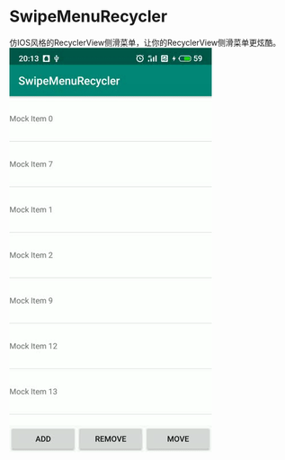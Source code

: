 # SwipeMenuRecycler
仿IOS风格的RecyclerView侧滑菜单，让你的RecyclerView侧滑菜单更炫酷。
![交互展示](https://github.com/Rave-Tian/SwipeMenuRecycler/blob/master/gifs/1565871234760.gif)
